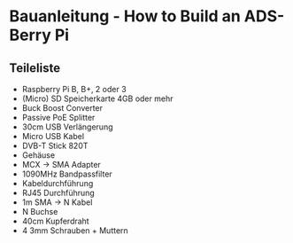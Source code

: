 # Bauanleitung - How to Build an ADS-Berry Pi
## Teileliste
* Raspberry Pi B, B+, 2 oder 3
* (Micro) SD Speicherkarte 4GB oder mehr
* Buck Boost Converter
* Passive PoE Splitter
* 30cm USB Verlängerung
* Micro USB Kabel
* DVB-T Stick 820T
* Gehäuse
* MCX -> SMA Adapter
* 1090MHz Bandpassfilter
* Kabeldurchführung
* RJ45 Durchführung
* 1m SMA -> N Kabel
* N Buchse
* 40cm Kupferdraht
* 4 3mm Schrauben + Muttern
